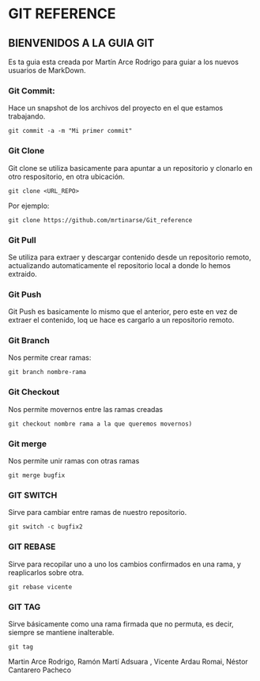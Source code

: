# GIT REFERENCE

## BIENVENIDOS A LA GUIA GIT

Es ta guia esta creada por Martín Arce Rodrigo para guiar a los nuevos usuarios de MarkDown.

### Git Commit:
Hace un snapshot de los archivos del proyecto en el que estamos trabajando.

```
git commit -a -m "Mi primer commit"
```

### Git Clone

Git clone se utiliza basicamente para apuntar a un repositorio y clonarlo en otro respositorio, en otra ubicación.

```
git clone <URL_REPO>
```

Por ejemplo:
```
git clone https://github.com/mrtinarse/Git_reference
```

### Git Pull
Se utiliza para extraer y descargar contenido desde un repositorio remoto, actualizando automaticamente el repositorio local a donde lo hemos extraido.

### Git Push
Git Push es basicamente lo mismo que el anterior, pero este en vez de extraer el contenido, loq ue hace es cargarlo a un repositorio remoto.

### Git Branch

Nos permite crear ramas:

```
git branch nombre-rama
```

### Git Checkout
Nos permite movernos entre las ramas creadas

```
git checkout nombre rama a la que queremos movernos)
```

### Git merge
Nos permite unir ramas con otras ramas

```
git merge bugfix 
```

### GIT SWITCH
Sirve para cambiar entre ramas de nuestro repositorio. 

```
git switch -c bugfix2
```

### GIT REBASE
Sirve para recopilar uno a uno los cambios confirmados en una rama, y reaplicarlos sobre otra.

```
git rebase vicente
```

### GIT TAG 
Sirve básicamente como una rama firmada que no permuta, es decir, siempre se mantiene inalterable.

```
git tag
```

Martin Arce Rodrigo, Ramón Martí Adsuara , Vicente Ardau Romai, Néstor Cantarero Pacheco